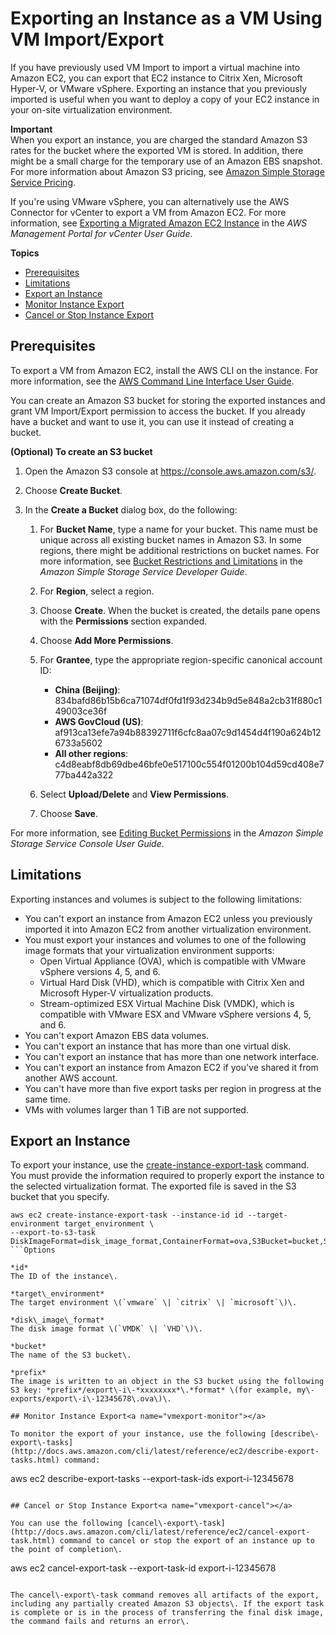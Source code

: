 # Exporting an Instance as a VM Using VM Import/Export<a name="vmexport"></a>

If you have previously used VM Import to import a virtual machine into Amazon EC2, you can export that EC2 instance to Citrix Xen, Microsoft Hyper\-V, or VMware vSphere\. Exporting an instance that you previously imported is useful when you want to deploy a copy of your EC2 instance in your on\-site virtualization environment\.

**Important**  
When you export an instance, you are charged the standard Amazon S3 rates for the bucket where the exported VM is stored\. In addition, there might be a small charge for the temporary use of an Amazon EBS snapshot\. For more information about Amazon S3 pricing, see [Amazon Simple Storage Service Pricing](https://aws.amazon.com/s3/pricing/)\.

If you're using VMware vSphere, you can alternatively use the AWS Connector for vCenter to export a VM from Amazon EC2\. For more information, see [Exporting a Migrated Amazon EC2 Instance](http://docs.aws.amazon.com/amp/latest/userguide/migrate-vms.html#export-instance) in the *AWS Management Portal for vCenter User Guide*\.

**Topics**
+ [Prerequisites](#vmexport-prerequisites)
+ [Limitations](#vmexport-limits)
+ [Export an Instance](#export-instance)
+ [Monitor Instance Export](#vmexport-monitor)
+ [Cancel or Stop Instance Export](#vmexport-cancel)

## Prerequisites<a name="vmexport-prerequisites"></a>

To export a VM from Amazon EC2, install the AWS CLI on the instance\. For more information, see the [AWS Command Line Interface User Guide](http://docs.aws.amazon.com/cli/latest/userguide/)\.

You can create an Amazon S3 bucket for storing the exported instances and grant VM Import/Export permission to access the bucket\. If you already have a bucket and want to use it, you can use it instead of creating a bucket\.

**\(Optional\) To create an S3 bucket**

1. Open the Amazon S3 console at [https://console\.aws\.amazon\.com/s3/](https://console.aws.amazon.com/s3/)\.

1. Choose **Create Bucket**\. 

1. In the **Create a Bucket** dialog box, do the following:

   1. For **Bucket Name**, type a name for your bucket\. This name must be unique across all existing bucket names in Amazon S3\. In some regions, there might be additional restrictions on bucket names\. For more information, see [Bucket Restrictions and Limitations](http://docs.aws.amazon.com/AmazonS3/latest/dev/BucketRestrictions.html) in the *Amazon Simple Storage Service Developer Guide*\.

   1. For **Region**, select a region\.

   1. Choose **Create**\. When the bucket is created, the details pane opens with the **Permissions** section expanded\.

   1. Choose **Add More Permissions**\. 

   1. For **Grantee**, type the appropriate region\-specific canonical account ID:
      + **China \(Beijing\)**: 834bafd86b15b6ca71074df0fd1f93d234b9d5e848a2cb31f880c149003ce36f
      + **AWS GovCloud \(US\)**: af913ca13efe7a94b88392711f6cfc8aa07c9d1454d4f190a624b126733a5602
      + **All other regions**: c4d8eabf8db69dbe46bfe0e517100c554f01200b104d59cd408e777ba442a322

   1. Select **Upload/Delete** and **View Permissions**\.

   1. Choose **Save**\.

For more information, see [Editing Bucket Permissions](http://docs.aws.amazon.com/AmazonS3/latest/user-guide/EditingBucketPermissions.html) in the *Amazon Simple Storage Service Console User Guide*\.

## Limitations<a name="vmexport-limits"></a>

Exporting instances and volumes is subject to the following limitations:
+ You can't export an instance from Amazon EC2 unless you previously imported it into Amazon EC2 from another virtualization environment\.
+ You must export your instances and volumes to one of the following image formats that your virtualization environment supports:
  + Open Virtual Appliance \(OVA\), which is compatible with VMware vSphere versions 4, 5, and 6\.
  + Virtual Hard Disk \(VHD\), which is compatible with Citrix Xen and Microsoft Hyper\-V virtualization products\.
  + Stream\-optimized ESX Virtual Machine Disk \(VMDK\), which is compatible with VMware ESX and VMware vSphere versions 4, 5, and 6\.
+ You can't export Amazon EBS data volumes\.
+ You can't export an instance that has more than one virtual disk\.
+ You can't export an instance that has more than one network interface\.
+ You can't export an instance from Amazon EC2 if you've shared it from another AWS account\.
+ You can't have more than five export tasks per region in progress at the same time\.
+ VMs with volumes larger than 1 TiB are not supported\.

## Export an Instance<a name="export-instance"></a>

To export your instance, use the [create\-instance\-export\-task](http://docs.aws.amazon.com/cli/latest/reference/ec2/create-instance-export-task.html) command\. You must provide the information required to properly export the instance to the selected virtualization format\. The exported file is saved in the S3 bucket that you specify\.

```
aws ec2 create-instance-export-task --instance-id id --target-environment target_environment \
--export-to-s3-task DiskImageFormat=disk_image_format,ContainerFormat=ova,S3Bucket=bucket,S3Prefix=prefix
```Options

*id*  
The ID of the instance\.

*target\_environment*  
The target environment \(`vmware` \| `citrix` \| `microsoft`\)\.

*disk\_image\_format*  
The disk image format \(`VMDK` \| `VHD`\)\.

*bucket*  
The name of the S3 bucket\.

*prefix*  
The image is written to an object in the S3 bucket using the following S3 key: *prefix*/export\-i\-*xxxxxxxx*\.*format* \(for example, my\-exports/export\-i\-12345678\.ova\)\.

## Monitor Instance Export<a name="vmexport-monitor"></a>

To monitor the export of your instance, use the following [describe\-export\-tasks](http://docs.aws.amazon.com/cli/latest/reference/ec2/describe-export-tasks.html) command:

```
aws ec2 describe-export-tasks --export-task-ids export-i-12345678
```

## Cancel or Stop Instance Export<a name="vmexport-cancel"></a>

You can use the following [cancel\-export\-task](http://docs.aws.amazon.com/cli/latest/reference/ec2/cancel-export-task.html) command to cancel or stop the export of an instance up to the point of completion\.

```
aws ec2 cancel-export-task --export-task-id export-i-12345678
```

The cancel\-export\-task command removes all artifacts of the export, including any partially created Amazon S3 objects\. If the export task is complete or is in the process of transferring the final disk image, the command fails and returns an error\.